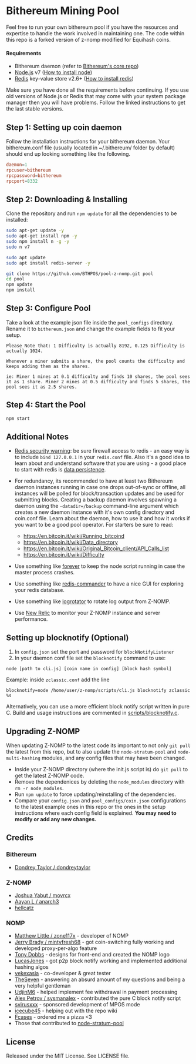 # Bithereum Mining Pool

Feel free to run your own bithereum pool if you have the resources and expertise to handle the work involved in maintaining one. The code within this repo is a forked version of z-nomp modified for Equihash coins. 

#### Requirements
* Bithereum daemon (refer to [Bithereum's core repo](https://github.com/BTHPOS/BTH))
* [Node.js](http://nodejs.org/) v7 ([How to install node](https://github.com/joyent/node/wiki/Installing-Node.js-via-package-manager))
* [Redis](http://redis.io/) key-value store v2.6+ ([How to install redis](http://redis.io/topics/quickstart))

Make sure you have done all the requirements before continuing. If you use old versions of Node.js or Redis that may come with your system package manager then you will have problems. Follow the linked instructions to get the last stable versions.

## Step 1: Setting up coin daemon
Follow the installation instructions for your bithereum daemon. Your bithereum.conf file (usually located in ~/.bithereum/ folder by default) should end up looking something like the following.
```conf
daemon=1
rpcuser=bithereum
rpcpassword=bithereum
rpcport=8332
```

## Step 2: Downloading & Installing
Clone the repository and run `npm update` for all the dependencies to be installed:

```bash
sudo apt-get update -y
sudo apt-get install npm -y
sudo npm install n -g -y
sudo n v7

sudo apt update
sudo apt install redis-server -y

git clone https://github.com/BTHPOS/pool-z-nomp.git pool
cd pool
npm update
npm install
```

## Step 3: Configure Pool
Take a look at the example json file inside the `pool_configs` directory. Rename it to `bithereum.json` and change the
example fields to fit your setup.

```
Please Note that: 1 Difficulty is actually 8192, 0.125 Difficulty is actually 1024.

Whenever a miner submits a share, the pool counts the difficulty and keeps adding them as the shares. 

ie: Miner 1 mines at 0.1 difficulty and finds 10 shares, the pool sees it as 1 share. Miner 2 mines at 0.5 difficulty and finds 5 shares, the pool sees it as 2.5 shares. 
```

## Step 4: Start the Pool

```bash
npm start
```

## Additional Notes

* [Redis security warning](http://redis.io/topics/security): be sure firewall access to redis - an easy way is to
include `bind 127.0.0.1` in your `redis.conf` file. Also it's a good idea to learn about and understand software that
you are using - a good place to start with redis is [data persistence](http://redis.io/topics/persistence).

* For redundancy, its recommended to have at least two Bithereum daemon instances running in case one drops out-of-sync or offline,
all instances will be polled for block/transaction updates and be used for submitting blocks. Creating a backup daemon
involves spawning a daemon using the `-datadir=/backup` command-line argument which creates a new daemon instance with
it's own config directory and coin.conf file. Learn about the daemon, how to use it and how it works if you want to be
a good pool operator. For starters be sure to read:
   * https://en.bitcoin.it/wiki/Running_bitcoind
   * https://en.bitcoin.it/wiki/Data_directory
   * https://en.bitcoin.it/wiki/Original_Bitcoin_client/API_Calls_list
   * https://en.bitcoin.it/wiki/Difficulty
   
* Use something like [forever](https://github.com/nodejitsu/forever) to keep the node script running
in case the master process crashes. 

* Use something like [redis-commander](https://github.com/joeferner/redis-commander) to have a nice GUI
for exploring your redis database.

* Use something like [logrotator](http://www.thegeekstuff.com/2010/07/logrotate-examples/) to rotate log 
output from Z-NOMP.

* Use [New Relic](http://newrelic.com/) to monitor your Z-NOMP instance and server performance.

## Setting up blocknotify (Optional)
1. In `config.json` set the port and password for `blockNotifyListener`
2. In your daemon conf file set the `blocknotify` command to use:
```
node [path to cli.js] [coin name in config] [block hash symbol]
```
Example: inside `zclassic.conf` add the line
```
blocknotify=node /home/user/z-nomp/scripts/cli.js blocknotify zclassic %s
```

Alternatively, you can use a more efficient block notify script written in pure C. Build and usage instructions
are commented in [scripts/blocknotify.c](scripts/blocknotify.c).

## Upgrading Z-NOMP
When updating Z-NOMP to the latest code its important to not only `git pull` the latest from this repo, but to also update
the `node-stratum-pool` and `node-multi-hashing` modules, and any config files that may have been changed.
* Inside your Z-NOMP directory (where the init.js script is) do `git pull` to get the latest Z-NOMP code.
* Remove the dependenices by deleting the `node_modules` directory with `rm -r node_modules`.
* Run `npm update` to force updating/reinstalling of the dependencies.
* Compare your `config.json` and `pool_configs/coin.json` configurations to the latest example ones in this repo or the ones in the setup instructions where each config field is explained. <b>You may need to modify or add any new changes.</b>

Credits
-------
### Bithereum
* [Dondrey Taylor / dondreytaylor](https://github.com/dondreytaylor)

### Z-NOMP
* [Joshua Yabut / movrcx](https://github.com/joshuayabut)
* [Aayan L / anarch3](https://github.com/aayanl)
* [hellcatz](https://github.com/hellcatz)

### NOMP
* [Matthew Little / zone117x](https://github.com/zone117x) - developer of NOMP
* [Jerry Brady / mintyfresh68](https://github.com/bluecircle) - got coin-switching fully working and developed proxy-per-algo feature
* [Tony Dobbs](http://anthonydobbs.com) - designs for front-end and created the NOMP logo
* [LucasJones](//github.com/LucasJones) - got p2p block notify working and implemented additional hashing algos
* [vekexasia](//github.com/vekexasia) - co-developer & great tester
* [TheSeven](//github.com/TheSeven) - answering an absurd amount of my questions and being a very helpful gentleman
* [UdjinM6](//github.com/UdjinM6) - helped implement fee withdrawal in payment processing
* [Alex Petrov / sysmanalex](https://github.com/sysmanalex) - contributed the pure C block notify script
* [svirusxxx](//github.com/svirusxxx) - sponsored development of MPOS mode
* [icecube45](//github.com/icecube45) - helping out with the repo wiki
* [Fcases](//github.com/Fcases) - ordered me a pizza <3
* Those that contributed to [node-stratum-pool](//github.com/zone117x/node-stratum-pool#credits)

License
-------
Released under the MIT License. See LICENSE file.

